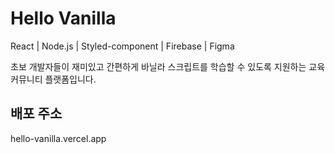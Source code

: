 # Hello Vanilla

React | Node.js | Styled-component | Firebase | Figma

초보 개발자들이 재미있고 간편하게 바닐라 스크립트를 학습할 수 있도록 지원하는 교육 커뮤니티 플랫폼입니다.

## 배포 주소

hello-vanilla.vercel.app
